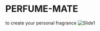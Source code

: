 # PERFUME-MATE
to create your personal fragrance
![Slide1](https://user-images.githubusercontent.com/69389286/124121462-34651280-da75-11eb-8f86-9ae913ff2383.JPG)

